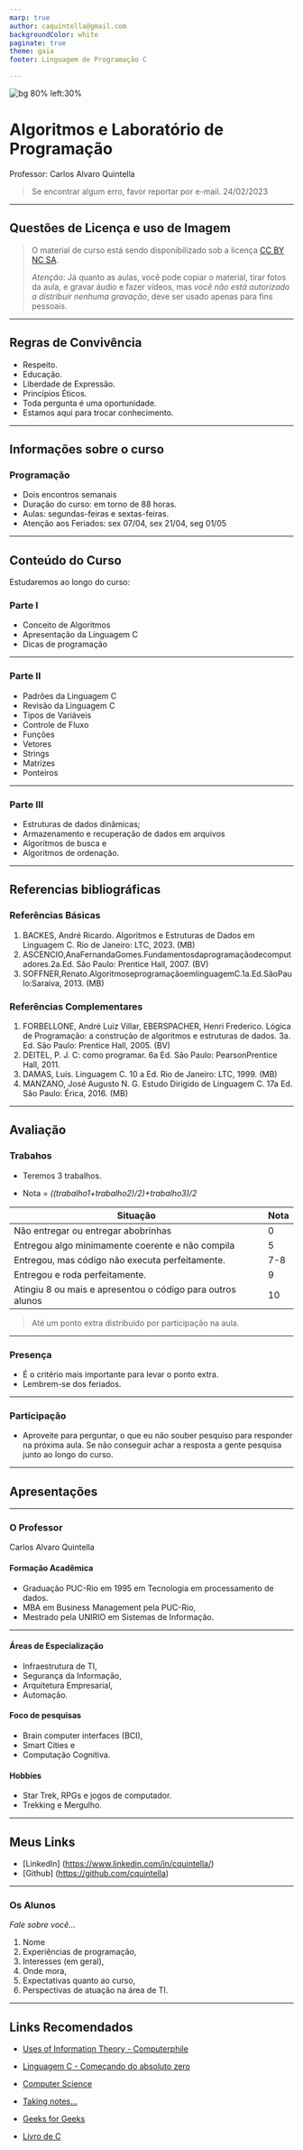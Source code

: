 ```yaml
---
marp: true
author: caquintella@gmail.com
backgroundColor: white
paginate: true
theme: gaia
footer: Linguagem de Programação C

---
```


![bg 80% left:30%](https://www.uva.br/wp-content/themes/uva-theme/dist/images/header_logo.svg)

<!-- _class: lead -->

# Algoritmos e Laboratório de Programação #

Professor: Carlos Alvaro Quintella
> Se encontrar algum erro, favor reportar por e-mail.
24/02/2023

---

## Questões de Licença e uso de Imagem ##

> O material de curso está sendo disponibilizado sob a licença [CC BY NC SA](<https://creativecommons.org/licenses/by-nc-sa/4.0/>).
>
> *Atenção*: Já quanto as aulas, você pode copiar o material, tirar fotos da aula, e gravar áudio e fazer vídeos, mas *você não está autorizado a distribuir nenhuma gravação*, deve ser usado apenas para fins pessoais.

---

## Regras de Convivência ##

* Respeito.
* Educação.
* Liberdade de Expressão.
* Princípios Éticos.
* Toda pergunta é uma oportunidade.
* Estamos aqui para trocar conhecimento.

---

## Informações sobre o curso ##

### Programação ###

* Dois encontros semanais
* Duração do curso: em torno de 88 horas.
* Aulas: segundas-feiras e sextas-feiras.
* Atenção aos Feriados: sex 07/04, sex 21/04, seg 01/05

---

## Conteúdo do Curso ##

Estudaremos ao longo do curso:

### Parte I ###

* Conceito de Algoritmos
* Apresentação da Linguagem C
* Dicas de programação

---

### Parte II ###

* Padrões da Linguagem C
* Revisão da Linguagem C
* Tipos de Variáveis
* Controle de Fluxo
* Funções
* Vetores
* Strings
* Matrizes
* Ponteiros

---

### Parte III ###

* Estruturas de dados dinâmicas;
* Armazenamento e recuperação de dados em arquivos
* Algoritmos de busca e
* Algoritmos de ordenação.

---

## Referencias bibliográficas ##

### Referências Básicas ###
1. BACKES, André Ricardo. Algoritmos e Estruturas de Dados em Linguagem C. Rio de Janeiro: LTC, 2023. (MB)
2. ASCENCIO,AnaFernandaGomes.Fundamentosdaprogramaçãodecomputadores.2a.Ed. São Paulo: Prentice Hall, 2007. (BV)
3. SOFFNER,Renato.AlgoritmoseprogramaçãoemlinguagemC.1a.Ed.SãoPaulo:Saraiva, 2013. (MB)

### Referências Complementares ###
1. FORBELLONE, André Luiz Villar, EBERSPACHER, Henri Frederico. Lógica de Programação: a
construção de algoritmos e estruturas de dados. 3a. Ed. São Paulo: Prentice Hall, 2005. (BV)
2. DEITEL, P. J. C: como programar. 6a Ed. São Paulo: PearsonPrentice Hall, 2011.
3. DAMAS, Luís. Linguagem C. 10 a Ed. Rio de Janeiro: LTC, 1999. (MB)
4. MANZANO, José Augusto N. G. Estudo Dirigido de Linguagem C. 17a Ed. São Paulo: Érica, 2016.
(MB)

---

## Avaliação ##

### Trabahos ###

* Teremos 3 trabalhos.

* Nota = *((trabalho1+trabalho2)/2)+trabalho3)/2*

Situação|Nota
--------|----|
Não entregar ou entregar abobrinhas| 0|
Entregou algo minimamente coerente e não compila | 5|
Entregou, mas código não executa perfeitamente. | 7-8|
Entregou e roda perfeitamente.|9|
Atingiu 8 ou mais e apresentou o código para outros alunos| 10|

> Até um ponto extra distribuído por participação na aula.

---

### Presença ###

* É o critério mais importante para levar o ponto extra.
* Lembrem-se dos feriados.

---

### Participação ###

* Aproveite para perguntar, o que eu não souber pesquiso para responder na próxima aula. Se não conseguir achar a resposta a gente pesquisa junto ao longo do curso.

---

## Apresentações ##

---

### O Professor ###

Carlos Alvaro Quintella

#### Formação Acadêmica ####

* Graduação PUC-Rio em 1995 em Tecnologia em processamento de dados.
* MBA em Business Management pela PUC-Rio,
* Mestrado pela UNIRIO em Sistemas de Informação.

---

#### Áreas de Especialização ####

* Infraestrutura de TI,
* Segurança da Informação,
* Arquitetura Empresarial,
* Automação.

#### Foco de pesquisas ####

* Brain computer interfaces (BCI),
* Smart Cities e
* Computação Cognitiva.

#### Hobbies ####

* Star Trek, RPGs e jogos de computador.
* Trekking e Mergulho.

---

## Meus Links ##

* [LinkedIn] (<https://www.linkedin.com/in/cquintella/>)
* [Github] (<https://github.com/cquintella>)

---

### Os Alunos ###

*Fale sobre você...*

1. Nome
2. Experiências de programação,
3. Interesses (em geral),
4. Onde mora,
5. Expectativas quanto ao curso,
6. Perspectivas de atuação na área de TI.

---

## Links Recomendados ##

* [Uses of Information Theory - Computerphile](https://www.youtube.com/watch?v=ltGrrT_N4Ks)
* [Linguagem C - Começando do absoluto zero](https://www.youtube.com/watch?v=2w8GYzBjNj8&list=PLpaKFn4Q4GMOBAeqC1S5_Fna_Y5XaOQS2) 
* [Computer Science](https://www.youtube.com/watch?v=SzJ46YA_RaA&t=578s)
* [Taking notes...](https://www.youtube.com/watch?v=ATmJb3bH2E0&t=643s)

* [Geeks for Geeks](https://www.geeksforgeeks.org/)
* [Livro de C](https://www.ime.usp.br/~slago/slago-C.pdf)
